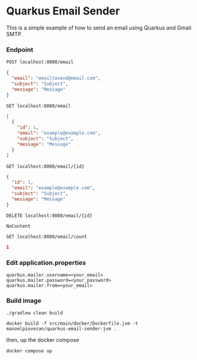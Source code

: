 # Quarkus Email Sender
This is a simple example of how to send an email using Quarkus and Gmail SMTP.

### Endpoint
```
POST localhost:8080/email
```
```json
{
  "email": "emailtosend@email.com",
  "subject": "Subject",
  "message": "Message"
}
```
```
GET localhost:8080/email
```
```json
[
  {
    "id": 1,
    "email": "example@example.com",
    "subject": "Subject",
    "message": "Message"
  }
]
```
```
GET localhost:8080/email/{id}
```
```json
{
  "id": 1,
  "email": "example@example.com",
  "subject": "Subject",
  "message": "Message"
}
```
```
DELETE localhost:8080/email/{id}
```
```
NoContent
```
```
GET localhost:8080/email/count
```
```json
1
```


### Edit application.properties
```properties
quarkus.mailer.username=<your_email>
quarkus.mailer.password=<your_password>
quarkus.mailer.from=<your_email>
```

### Build image
```shell
./gradlew clean build
```
```shell
docker build -f src/main/docker/Dockerfile.jvm -t manoelpiovesan/quarkus-email-sender-jvm .
```
then, up the docker compose
```shell
docker compose up
```

